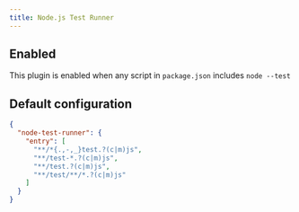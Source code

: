 ```yaml
---
title: Node.js Test Runner
---
```


## Enabled

This plugin is enabled when any script in `package.json` includes `node --test`

## Default configuration

```json
{
  "node-test-runner": {
    "entry": [
      "**/*{.,-,_}test.?(c|m)js",
      "**/test-*.?(c|m)js",
      "**/test.?(c|m)js",
      "**/test/**/*.?(c|m)js"
    ]
  }
}
```
